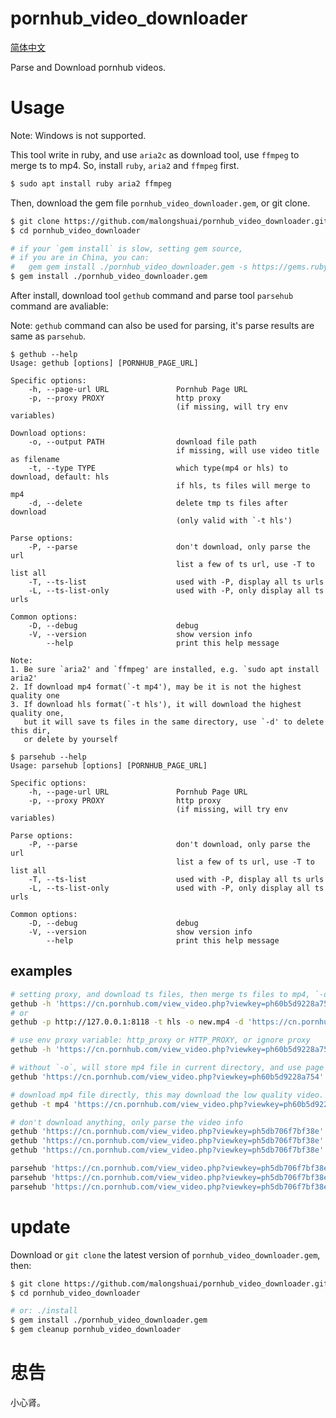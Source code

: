 # pornhub_video_downloader

[简体中文](https://github.com/malongshuai/pornhub_video_downloader/blob/main/README_CN.md)

Parse and Download pornhub videos.

# Usage

Note: Windows is not supported.

This tool write in ruby, and use `aria2c` as download tool, use `ffmpeg` to merge ts to mp4. So, install `ruby`, `aria2` and `ffmpeg` first.

```bash
$ sudo apt install ruby aria2 ffmpeg
```

Then, download the gem file `pornhub_video_downloader.gem`, or git clone.

```bash
$ git clone https://github.com/malongshuai/pornhub_video_downloader.git
$ cd pornhub_video_downloader

# if your `gem install` is slow, setting gem source, 
# if you are in China, you can: 
#   gem gem install ./pornhub_video_downloader.gem -s https://gems.ruby-china.com 
$ gem install ./pornhub_video_downloader.gem
```

After install, download tool `gethub` command and parse tool `parsehub` command are avaliable: 

Note: `gethub` command can also be used for parsing, it's parse results are same as `parsehub`.

```
$ gethub --help
Usage: gethub [options] [PORNHUB_PAGE_URL]

Specific options:
    -h, --page-url URL               Pornhub Page URL
    -p, --proxy PROXY                http proxy
                                     (if missing, will try env variables)

Download options:
    -o, --output PATH                download file path
                                     if missing, will use video title as filename
    -t, --type TYPE                  which type(mp4 or hls) to download, default: hls
                                     if hls, ts files will merge to mp4
    -d, --delete                     delete tmp ts files after download
                                     (only valid with `-t hls')

Parse options:
    -P, --parse                      don't download, only parse the url
                                     list a few of ts url, use -T to list all
    -T, --ts-list                    used with -P, display all ts urls
    -L, --ts-list-only               used with -P, only display all ts urls

Common options:
    -D, --debug                      debug
    -V, --version                    show version info
        --help                       print this help message

Note:
1. Be sure `aria2' and `ffmpeg' are installed, e.g. `sudo apt install aria2'
2. If download mp4 format(`-t mp4'), may be it is not the highest quality one
3. If download hls format(`-t hls'), it will download the highest quality one,
   but it will save ts files in the same directory, use `-d' to delete this dir,
   or delete by yourself
```

```
$ parsehub --help
Usage: parsehub [options] [PORNHUB_PAGE_URL]

Specific options:
    -h, --page-url URL               Pornhub Page URL
    -p, --proxy PROXY                http proxy
                                     (if missing, will try env variables)

Parse options:
    -P, --parse                      don't download, only parse the url
                                     list a few of ts url, use -T to list all
    -T, --ts-list                    used with -P, display all ts urls
    -L, --ts-list-only               used with -P, only display all ts urls

Common options:
    -D, --debug                      debug
    -V, --version                    show version info
        --help                       print this help message
```

## examples

```bash
# setting proxy, and download ts files, then merge ts files to mp4, `-d` means remove these ts files after merging.
gethub -h 'https://cn.pornhub.com/view_video.php?viewkey=ph60b5d9228a754' -p http://127.0.0.1:8118 -t hls -o new.mp4 -d
# or
gethub -p http://127.0.0.1:8118 -t hls -o new.mp4 -d 'https://cn.pornhub.com/view_video.php?viewkey=ph60b5d9228a754'

# use env proxy variable: http_proxy or HTTP_PROXY, or ignore proxy
gethub -h 'https://cn.pornhub.com/view_video.php?viewkey=ph60b5d9228a754' -t hls -o new.mp4

# without `-o`, will store mp4 file in current directory, and use page title as filename.
gethub 'https://cn.pornhub.com/view_video.php?viewkey=ph60b5d9228a754'

# download mp4 file directly, this may download the low quality video.
gethub -t mp4 'https://cn.pornhub.com/view_video.php?viewkey=ph60b5d9228a754'

# don't download anything, only parse the video info
gethub 'https://cn.pornhub.com/view_video.php?viewkey=ph5db706f7bf38e' --parse -p PROXY
gethub 'https://cn.pornhub.com/view_video.php?viewkey=ph5db706f7bf38e' -P -T -p PROXY
gethub 'https://cn.pornhub.com/view_video.php?viewkey=ph5db706f7bf38e' -P -L -p PROXY

parsehub 'https://cn.pornhub.com/view_video.php?viewkey=ph5db706f7bf38e' -p PROXY
parsehub 'https://cn.pornhub.com/view_video.php?viewkey=ph5db706f7bf38e' -T -p PROXY
parsehub 'https://cn.pornhub.com/view_video.php?viewkey=ph5db706f7bf38e' -L -p PROXY
```

# update

Download or `git clone` the latest version of `pornhub_video_downloader.gem`, then: 

```bash
$ git clone https://github.com/malongshuai/pornhub_video_downloader.git
$ cd pornhub_video_downloader

# or: ./install
$ gem install ./pornhub_video_downloader.gem
$ gem cleanup pornhub_video_downloader
```

# 忠告

小心肾。
